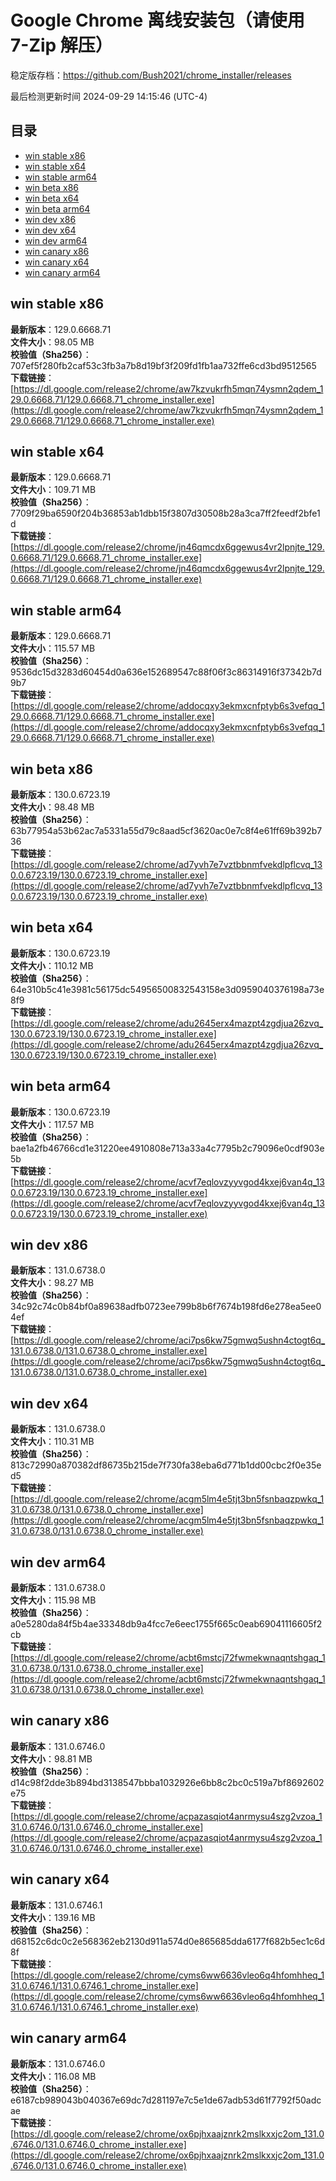 # Google Chrome 离线安装包（请使用 7-Zip 解压）
稳定版存档：<https://github.com/Bush2021/chrome_installer/releases>

最后检测更新时间
2024-09-29 14:15:46 (UTC-4)

## 目录
* [win stable x86](https://github.com/Bush2021/chrome_installer?tab=readme-ov-file#win-stable-x86)
* [win stable x64](https://github.com/Bush2021/chrome_installer?tab=readme-ov-file#win-stable-x64)
* [win stable arm64](https://github.com/Bush2021/chrome_installer?tab=readme-ov-file#win-stable-arm64)
* [win beta x86](https://github.com/Bush2021/chrome_installer?tab=readme-ov-file#win-beta-x86)
* [win beta x64](https://github.com/Bush2021/chrome_installer?tab=readme-ov-file#win-beta-x64)
* [win beta arm64](https://github.com/Bush2021/chrome_installer?tab=readme-ov-file#win-beta-arm64)
* [win dev x86](https://github.com/Bush2021/chrome_installer?tab=readme-ov-file#win-dev-x86)
* [win dev x64](https://github.com/Bush2021/chrome_installer?tab=readme-ov-file#win-dev-x64)
* [win dev arm64](https://github.com/Bush2021/chrome_installer?tab=readme-ov-file#win-dev-arm64)
* [win canary x86](https://github.com/Bush2021/chrome_installer?tab=readme-ov-file#win-canary-x86)
* [win canary x64](https://github.com/Bush2021/chrome_installer?tab=readme-ov-file#win-canary-x64)
* [win canary arm64](https://github.com/Bush2021/chrome_installer?tab=readme-ov-file#win-canary-arm64)

## win stable x86
**最新版本**：129.0.6668.71  
**文件大小**：98.05 MB  
**校验值（Sha256）**：707ef5f280fb2caf53c3fb3a7b8d19bf3f209fd1fb1aa732ffe6cd3bd9512565  
**下载链接**：[https://dl.google.com/release2/chrome/aw7kzvukrfh5mqn74ysmn2qdem_129.0.6668.71/129.0.6668.71_chrome_installer.exe](https://dl.google.com/release2/chrome/aw7kzvukrfh5mqn74ysmn2qdem_129.0.6668.71/129.0.6668.71_chrome_installer.exe)  

## win stable x64
**最新版本**：129.0.6668.71  
**文件大小**：109.71 MB  
**校验值（Sha256）**：7709f29ba6590f204b36853ab1dbb15f3807d30508b28a3ca7ff2feedf2bfe1d  
**下载链接**：[https://dl.google.com/release2/chrome/jn46qmcdx6ggewus4vr2lpnjte_129.0.6668.71/129.0.6668.71_chrome_installer.exe](https://dl.google.com/release2/chrome/jn46qmcdx6ggewus4vr2lpnjte_129.0.6668.71/129.0.6668.71_chrome_installer.exe)  

## win stable arm64
**最新版本**：129.0.6668.71  
**文件大小**：115.57 MB  
**校验值（Sha256）**：9536dc15d3283d60454d0a636e152689547c88f06f3c86314916f37342b7d9b7  
**下载链接**：[https://dl.google.com/release2/chrome/addocqxy3ekmxcnfptyb6s3vefqq_129.0.6668.71/129.0.6668.71_chrome_installer.exe](https://dl.google.com/release2/chrome/addocqxy3ekmxcnfptyb6s3vefqq_129.0.6668.71/129.0.6668.71_chrome_installer.exe)  

## win beta x86
**最新版本**：130.0.6723.19  
**文件大小**：98.48 MB  
**校验值（Sha256）**：63b77954a53b62ac7a5331a55d79c8aad5cf3620ac0e7c8f4e61ff69b392b736  
**下载链接**：[https://dl.google.com/release2/chrome/ad7yvh7e7vztbbnmfvekdlpflcvq_130.0.6723.19/130.0.6723.19_chrome_installer.exe](https://dl.google.com/release2/chrome/ad7yvh7e7vztbbnmfvekdlpflcvq_130.0.6723.19/130.0.6723.19_chrome_installer.exe)  

## win beta x64
**最新版本**：130.0.6723.19  
**文件大小**：110.12 MB  
**校验值（Sha256）**：64e310b5c41e3981c56175dc54956500832543158e3d0959040376198a73e8f9  
**下载链接**：[https://dl.google.com/release2/chrome/adu2645erx4mazpt4zgdjua26zvq_130.0.6723.19/130.0.6723.19_chrome_installer.exe](https://dl.google.com/release2/chrome/adu2645erx4mazpt4zgdjua26zvq_130.0.6723.19/130.0.6723.19_chrome_installer.exe)  

## win beta arm64
**最新版本**：130.0.6723.19  
**文件大小**：117.57 MB  
**校验值（Sha256）**：bae1a2fb46766cd1e31220ee4910808e713a33a4c7795b2c79096e0cdf903e5b  
**下载链接**：[https://dl.google.com/release2/chrome/acvf7eqlovzyyvgod4kxej6van4q_130.0.6723.19/130.0.6723.19_chrome_installer.exe](https://dl.google.com/release2/chrome/acvf7eqlovzyyvgod4kxej6van4q_130.0.6723.19/130.0.6723.19_chrome_installer.exe)  

## win dev x86
**最新版本**：131.0.6738.0  
**文件大小**：98.27 MB  
**校验值（Sha256）**：34c92c74c0b84bf0a89638adfb0723ee799b8b6f7674b198fd6e278ea5ee04ef  
**下载链接**：[https://dl.google.com/release2/chrome/aci7ps6kw75gmwq5ushn4ctogt6q_131.0.6738.0/131.0.6738.0_chrome_installer.exe](https://dl.google.com/release2/chrome/aci7ps6kw75gmwq5ushn4ctogt6q_131.0.6738.0/131.0.6738.0_chrome_installer.exe)  

## win dev x64
**最新版本**：131.0.6738.0  
**文件大小**：110.31 MB  
**校验值（Sha256）**：813c72990a870382df86735b215de7f730fa38eba6d771b1dd00cbc2f0e35ed5  
**下载链接**：[https://dl.google.com/release2/chrome/acgm5lm4e5tjt3bn5fsnbaqzpwkq_131.0.6738.0/131.0.6738.0_chrome_installer.exe](https://dl.google.com/release2/chrome/acgm5lm4e5tjt3bn5fsnbaqzpwkq_131.0.6738.0/131.0.6738.0_chrome_installer.exe)  

## win dev arm64
**最新版本**：131.0.6738.0  
**文件大小**：115.98 MB  
**校验值（Sha256）**：a0e5280da84f5b4ae33348db9a4fcc7e6eec1755f665c0eab69041116605f2cb  
**下载链接**：[https://dl.google.com/release2/chrome/acbt6mstcj72fwmekwnaqntshgaq_131.0.6738.0/131.0.6738.0_chrome_installer.exe](https://dl.google.com/release2/chrome/acbt6mstcj72fwmekwnaqntshgaq_131.0.6738.0/131.0.6738.0_chrome_installer.exe)  

## win canary x86
**最新版本**：131.0.6746.0  
**文件大小**：98.81 MB  
**校验值（Sha256）**：d14c98f2dde3b894bd3138547bbba1032926e6bb8c2bc0c519a7bf8692602e75  
**下载链接**：[https://dl.google.com/release2/chrome/acpazasqiot4anrmysu4szg2vzoa_131.0.6746.0/131.0.6746.0_chrome_installer.exe](https://dl.google.com/release2/chrome/acpazasqiot4anrmysu4szg2vzoa_131.0.6746.0/131.0.6746.0_chrome_installer.exe)  

## win canary x64
**最新版本**：131.0.6746.1  
**文件大小**：139.16 MB  
**校验值（Sha256）**：d68152c6dc0c2e568362eb2130d911a574d0e865685dda6177f682b5ec1c6d8f  
**下载链接**：[https://dl.google.com/release2/chrome/cyms6ww6636vleo6q4hfomhheq_131.0.6746.1/131.0.6746.1_chrome_installer.exe](https://dl.google.com/release2/chrome/cyms6ww6636vleo6q4hfomhheq_131.0.6746.1/131.0.6746.1_chrome_installer.exe)  

## win canary arm64
**最新版本**：131.0.6746.0  
**文件大小**：116.08 MB  
**校验值（Sha256）**：e6187cb989043b040367e69dc7d281197e7c5e1de67adb53d61f7792f50adcae  
**下载链接**：[https://dl.google.com/release2/chrome/ox6pjhxaajznrk2mslkxxjc2om_131.0.6746.0/131.0.6746.0_chrome_installer.exe](https://dl.google.com/release2/chrome/ox6pjhxaajznrk2mslkxxjc2om_131.0.6746.0/131.0.6746.0_chrome_installer.exe)  

